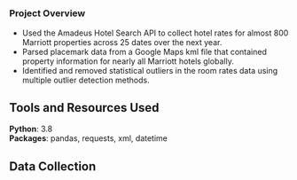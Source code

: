 # 
### Project Overview
  * Used the Amadeus Hotel Search API to collect hotel rates for almost 800 Marriott properties across 25 dates over the next year.
  * Parsed placemark data from a Google Maps kml file that contained property information for nearly all Marriott hotels globally.
  * Identified and removed statistical outliers in the room rates data using multiple outlier detection methods.

## Tools and Resources Used
**Python**: 3.8  
**Packages**: pandas, requests, xml, datetime  

## Data Collection  

 
